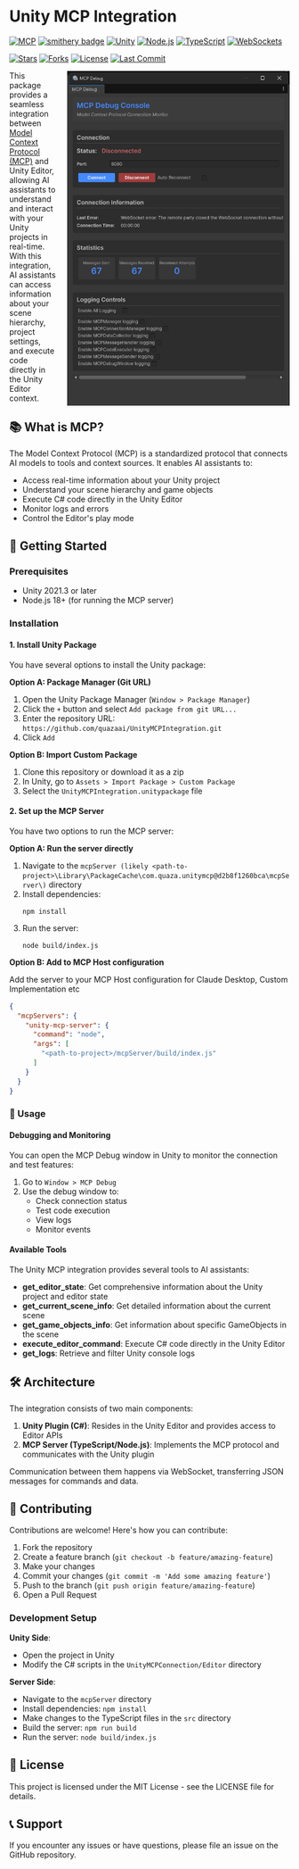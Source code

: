 # Unity MCP Integration 

[![MCP](https://badge.mcpx.dev)](https://modelcontextprotocol.io/introduction)
[![smithery badge](https://smithery.ai/badge/@quazaai/unitymcpintegration)](https://smithery.ai/server/@quazaai/unitymcpintegration)
[![Unity](https://img.shields.io/badge/Unity-2021.3%2B-green?logo=https://w7.pngwing.com/pngs/426/535/png-transparent-unity-new-logo-tech-companies-thumbnail.png)](https://unity.com)
[![Node.js](https://img.shields.io/badge/Node.js-18%2B-green)](https://nodejs.org)
[![TypeScript](https://img.shields.io/badge/TypeScript-5.0-blue)](https://www.typescriptlang.org)
[![WebSockets](https://img.shields.io/badge/WebSockets-API-orange)](https://developer.mozilla.org/en-US/docs/Web/API/WebSockets_API)

[![Stars](https://img.shields.io/github/stars/quazaai/UnityMCPIntegration)](https://github.com/quazaai/UnityMCPIntegration/stargazers)
[![Forks](https://img.shields.io/github/forks/quazaai/UnityMCPIntegration)](https://github.com/quazaai/UnityMCPIntegration/network/members)
[![License](https://img.shields.io/github/license/quazaai/UnityMCPIntegration)](https://github.com/quazaai/UnityMCPIntegration/blob/main/LICENSE)
[![Last Commit](https://img.shields.io/github/last-commit/quazaai/UnityMCPIntegration)](https://github.com/quazaai/UnityMCPIntegration/commits/main)

<div align="center">
  <img src="mcpInspector.png" alt="Unity MCP Inspector" width="400" align="right" style="margin-left: 20px; margin-bottom: 20px;"/>
</div>

This package provides a seamless integration between [Model Context Protocol (MCP)](https://modelcontextprotocol.io/) and Unity Editor, allowing AI assistants to understand and interact with your Unity projects in real-time. With this integration, AI assistants can access information about your scene hierarchy, project settings, and execute code directly in the Unity Editor context.

## 📚 What is MCP?

The Model Context Protocol (MCP) is a standardized protocol that connects AI models to tools and context sources. It enables AI assistants to:

- Access real-time information about your Unity project
- Understand your scene hierarchy and game objects
- Execute C# code directly in the Unity Editor
- Monitor logs and errors
- Control the Editor's play mode

## 🚀 Getting Started

### Prerequisites

- Unity 2021.3 or later
- Node.js 18+ (for running the MCP server)

### Installation

#### 1. Install Unity Package

You have several options to install the Unity package:



**Option A: Package Manager (Git URL)**
1. Open the Unity Package Manager (`Window > Package Manager`)
2. Click the `+` button and select `Add package from git URL...`
3. Enter the repository URL: `https://github.com/quazaai/UnityMCPIntegration.git`
4. Click `Add`

**Option B: Import Custom Package**
1. Clone this repository or download it as a zip
2. In Unity, go to `Assets > Import Package > Custom Package`
3. Select the `UnityMCPIntegration.unitypackage` file


#### 2. Set up the MCP Server

You have two options to run the MCP server:

**Option A: Run the server directly**

1. Navigate to the `mcpServer (likely <path-to-project>\Library\PackageCache\com.quaza.unitymcp@d2b8f1260bca\mcpServer\)` directory
2. Install dependencies:
   ```
   npm install
   ```
3. Run the server:
   ```
   node build/index.js
   ```

**Option B: Add to MCP Host configuration**

Add the server to your MCP Host configuration for Claude Desktop, Custom Implementation etc

```json
{
  "mcpServers": {
    "unity-mcp-server": {
      "command": "node",
      "args": [
        "<path-to-project>/mcpServer/build/index.js"
      ]
    }
  }
}
```

### 🔧 Usage

#### Debugging and Monitoring

You can open the MCP Debug window in Unity to monitor the connection and test features:

1. Go to `Window > MCP Debug`
2. Use the debug window to:
   - Check connection status
   - Test code execution
   - View logs
   - Monitor events

#### Available Tools

The Unity MCP integration provides several tools to AI assistants:

- **get_editor_state**: Get comprehensive information about the Unity project and editor state
- **get_current_scene_info**: Get detailed information about the current scene
- **get_game_objects_info**: Get information about specific GameObjects in the scene
- **execute_editor_command**: Execute C# code directly in the Unity Editor
- **get_logs**: Retrieve and filter Unity console logs

## 🛠️ Architecture

The integration consists of two main components:

1. **Unity Plugin (C#)**: Resides in the Unity Editor and provides access to Editor APIs
2. **MCP Server (TypeScript/Node.js)**: Implements the MCP protocol and communicates with the Unity plugin

Communication between them happens via WebSocket, transferring JSON messages for commands and data.

## 👥 Contributing

Contributions are welcome! Here's how you can contribute:

1. Fork the repository
2. Create a feature branch (`git checkout -b feature/amazing-feature`)
3. Make your changes
4. Commit your changes (`git commit -m 'Add some amazing feature'`)
5. Push to the branch (`git push origin feature/amazing-feature`)
6. Open a Pull Request

### Development Setup

**Unity Side**:
- Open the project in Unity
- Modify the C# scripts in the `UnityMCPConnection/Editor` directory

**Server Side**:
- Navigate to the `mcpServer` directory
- Install dependencies: `npm install`
- Make changes to the TypeScript files in the `src` directory
- Build the server: `npm run build`
- Run the server: `node build/index.js`

## 📄 License

This project is licensed under the MIT License - see the LICENSE file for details.

## 📞 Support

If you encounter any issues or have questions, please file an issue on the GitHub repository.
